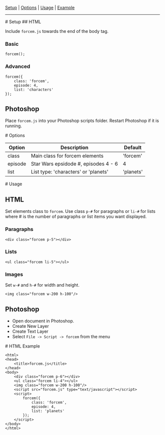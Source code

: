 [Setup](#setup) |
[Options](#options) |
[Usage](#usage) |
[Example](#example)

---

<a name="setup"/>
# Setup
## HTML

Include `forcem.js` towards the end of the body tag.

### Basic 

	forcem();
	
### Advanced

	forcem({
		class: 'forcem',
		episode: 4,
		list: 'characters'
	});

## Photoshop
Place `forcem.js` into your Photoshop scripts folder. Restart Photoshop if it is running.

<a name="options"/>
# Options

| Option    | Description                            | Default   |
| --------- | -------------------------------------- | --------- |
| class     | Main class for forcem elements         | 'forcem'  |
| episode   | Star Wars epsidode #, episodes 4 - 6   | 4         |
| list      | List type: 'characters' or 'planets'   | 'planets' |

<a name="usage"/>
# Usage

## HTML
Set elements class to `forcem`. Use class `p-#` for paragraphs or `li-#` for lists where # is the number of paragraphs or list items you want displayed.

### Paragraphs
	<div class="forcem p-5"></div>

### Lists
	<ul class="forcem li-5"></ul>

### Images
Set `w-#` and `h-#` for width and height.

	<img class="forcem w-200 h-100"/>

## Photoshop
- Open document in Photoshop.
- Create New Layer
- Create Text Layer
- Select `File -> Script -> forcem` from the menu

<a name="example"/>
# HTML Example

	<html>
	<head>
		<title>forcem.js</title>
	</head>
	<body>
		<div class="forcem p-6"></div>
		<ul class="forcem li-4"></ul>
		<img class="forcem w-200 h-100"/>
		<script src="forcem.js" type="text/javascript"></script>
		<script>
			forcem({
				class: 'forcem',
				episode: 4,
				list: 'planets'
			});
		</script>
	</body>
	</html>